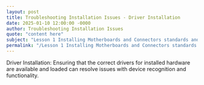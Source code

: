 ```yaml
---
layout: post
title: Troubleshooting Installation Issues - Driver Installation
date: 2025-01-10 12:00:00 -0000
author: Troubleshooting Installation Issues
quote: "content here"
subject: "Lesson 1 Installing Motherboards and Connectors standards and specifications"
permalink: "/Lesson 1 Installing Motherboards and Connectors standards and specifications/Troubleshooting Installation Issues/Troubleshooting Installation Issues - Driver Installation"
---
```


Driver Installation: Ensuring that the correct drivers for installed hardware are available and loaded can resolve issues with device recognition and functionality.
